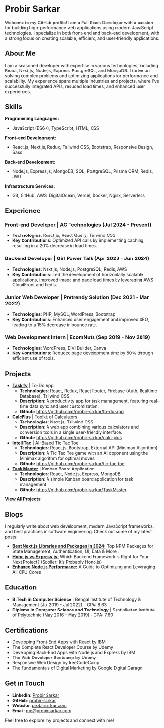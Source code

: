 # Probir Sarkar

Welcome to my GitHub profile! I am a Full Stack Developer with a passion for building high-performance web applications using modern JavaScript technologies. I specialize in both front-end and back-end development, with a strong focus on creating scalable, efficient, and user-friendly applications.

## About Me

I am a seasoned developer with expertise in various technologies, including React, Next.js, Node.js, Express, PostgreSQL, and MongoDB. I thrive on solving complex problems and optimizing applications for performance and scalability. My experience spans multiple industries and projects, where I've successfully integrated APIs, reduced load times, and enhanced user experiences.

## Skills

**Programming Languages:**

- JavaScript (ES6+), TypeScript, HTML, CSS

**Front-end Development:**

- React.js, Next.js, Redux, Tailwind CSS, Bootstrap, Responsive Design, Sass

**Back-end Development:**

- Node.js, Express.js, MongoDB, SQL, PostgreSQL, Prisma ORM, Redis, JWT

**Infrastructure Services:**

- Git, GitHub, AWS, DigitalOcean, Vercel, Docker, Nginx, Serverless

## Experience

### Front-end Developer | AG Technologies (Jul 2024 - Present)

- **Technologies**: React.js, React Query, Tailwind CSS
- **Key Contributions**: Optimized API calls by implementing caching, resulting in a 20% decrease in load times.

### Backend Developer | Girl Power Talk (Apr 2023 - Jun 2024)

- **Technologies**: Next.js, Node.js, PostgreSQL, Redis, AWS
- **Key Contributions**: Led the development of horizontally scalable applications, improved image and page load times by leveraging AWS CloudFront and Redis.

### Junior Web Developer | Pretrendy Solution (Dec 2021 - Mar 2022)

- **Technologies**: PHP, MySQL, WordPress, Bootstrap
- **Key Contributions**: Enhanced user engagement and improved SEO, leading to a 15% decrease in bounce rate.

### Web Development Intern | EcomNuts (Sep 2019 - Nov 2019)

- **Technologies**: WordPress, DIVI Builder, Canva
- **Key Contributions**: Reduced page development time by 50% through efficient use of tools.

## Projects

- [**Taskify**](https://taskify.pages.dev/) | To-Do App
    - **Technologies**: React, Redux, React Router, Firebase (Auth, Realtime Database), Tailwind CSS
    - **Description**: A productivity app for task management, featuring real-time data sync and user customization.
    - **Github:** https://github.com/probir-sarkar/to-do-app
- [**CalcPlus**](https://calc-plus.vercel.app/) | Toolkit of Calculators
    - **Technologies**: Next.js, Tailwind CSS
    - **Description**: A web app combining various calculators and conversion tools in a single user-friendly interface.
    - **Github:** https://github.com/probir-sarkar/calc-plus
- [**IntelliTac**](https://tic-tac-toe.probir.dev/) | AI-Based Tic Tac Toe
    - **Technologies**: React.js, Bootstrap, External API (Minimax Algorithm)
    - **Description**: A Tic Tac Toe game with an AI opponent using the Minimax algorithm for optimal moves.
    - **Github:** https://github.com/probir-sarkar/tic-tac-toe
- [**Task Master**](https://task-master.probir.dev/login) | Kanban Board Application
    - **Technologies**: React, Node.js, Express, MongoDB
    - **Description**: A simple Kanban board application for task management.
    - **Github:** https://github.com/probir-sarkar/TaskMaster

[**View All Projects**](https://github.com/probir-sarkar?tab=repositories)

## Blogs

I regularly write about web development, modern JavaScript frameworks, and best practices in software engineering. Check out some of my latest posts:

- [**Best Next.js Libraries and Packages in 2024:**](https://blog.probirsarkar.com/best-next-js-libraries-and-packages-in-2024-for-all-your-needs-ae98e9689e06) Top NPM Packages for State Management, Authentication, UI, Data & More..
- [**Hono.js vs Express.js:**](https://blog.probirsarkar.com/hono-js-vs-express-js-d67108e92ffa) Which Backend Framework is Right for Your Next Project? (Spoiler: It’s Probably Hono.js)
- [**Enhance Node.js Performance:**](https://blog.probirsarkar.com/unlocking-the-power-of-multi-core-cpus-supercharge-your-node-js-app-with-clustering-c4b4ec5ec94b) A Guide to Optimizing and Leveraging All CPU Cores

## Education

- **B.Tech in Computer Science** | Bengal Institute of Technology & Management (Jul 2019 - Jul 2022) - GPA: 8.63
- **Diploma in Computer Science and Technology** | Santiniketan Institute of Polytechnic (May 2016 - May 2019) - GPA: 7.60

## Certifications

- Developing Front-End Apps with React by IBM
- The Complete React Developer Course by Udemy
- Developing Back-End Apps with Node.js and Express by IBM
- The Web Developer Bootcamp by Udemy
- Responsive Web Design by freeCodeCamp
- The Fundamentals of Digital Marketing by Google Digital Garage


## Get in Touch

- **LinkedIn**: [Probir Sarkar](https://linkedin.com/in/probir-sarkar)
- **GitHub**: [probir-sarkar](https://github.com/probir-sarkar)
- **Website**: [probirsarkar.com](https://probirsarkar.com/)
- **Email**: [me@probirsarkar.com](mailto:me@probirsarkar.com)

Feel free to explore my projects and connect with me!